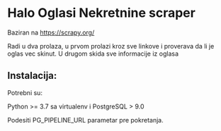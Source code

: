 # Halo Oglasi Nekretnine scraper 

Baziran na https://scrapy.org/

Radi u dva prolaza, u prvom prolazi kroz sve linkove i proverava da li je oglas vec skinut. 
U drugom skida sve informacije iz oglasa

## Instalacija:

Potrebni su:

Python >= 3.7 sa virtualenv i PostgreSQL > 9.0

Podesiti PG_PIPELINE_URL parametar pre pokretanja.

